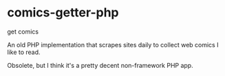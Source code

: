 # comics-getter-php

get comics

An old PHP implementation that scrapes sites daily to collect web comics I like to read.

Obsolete, but I think it's a pretty decent non-framework PHP app.

